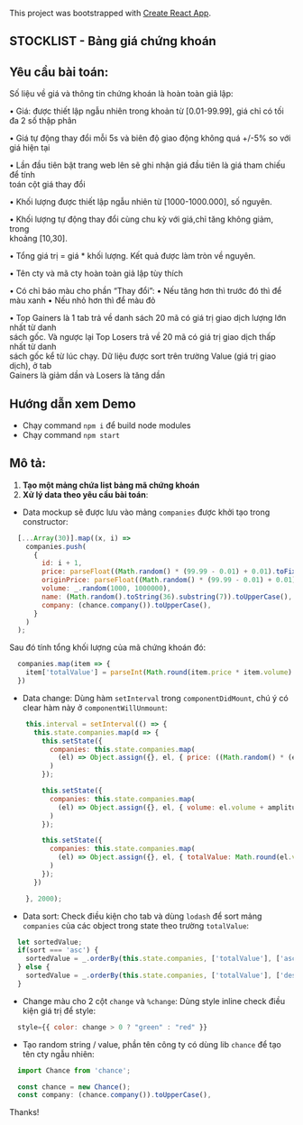 This project was bootstrapped with [Create React App](https://github.com/facebookincubator/create-react-app).

## STOCKLIST - Bảng giá chứng khoán
## Yêu cầu bài toán: 
Số liệu về giá	và thông tin chứng khoán	là hoàn toàn giả	lập:

•  Giá:	được thiết lập	ngẫu nhiên trong	khoản	từ	[0.01-99.99],	giá	chỉ	có	tối	đa	2	số
thập	phân

•  Giá tự động thay đổi	mỗi	5s và biên	độ	giao	động	không	quá	+/-5%	so	với	giá	
hiện tại

•  Lần đầu	tiên bật trang	web	lên	sẽ	ghi	nhận	giá	đầu	tiên	là	giá	tham	chiếu	để	tính	
toán	cột	giá	thay	đổi

•  Khối	lượng	được thiết lập ngẫu nhiên từ	[1000-1000.000], số nguyên.

•  Khối	lượng	tự động	thay đổi cùng	chu	kỳ với giá,chỉ tăng	không	giảm,	trong	
khoảng	[10,30].

•  Tổng	giá	trị	=	giá	*	khối lượng. Kết quả được làm tròn về nguyên.

•  Tên	cty	và	mã	cty	hoàn toàn	giả	lập	tùy	thích

•  Có	chỉ	báo	màu	cho	phần “Thay	đổi”:
  •  Nếu tăng	hơn	thì	trước	đó thì	để màu xanh
  •  Nếu nhỏ hơn thì để màu đỏ

• Top	Gainers	là	1	tab	trả	về	danh sách	20	mã	có	giá	trị	giao dịch lượng	lớn	nhất từ	danh	
sách	gốc.	Và	ngược	lại	Top	Losers trả	về	20	mã	có	giá	trị	giao	dịch	thấp	nhất từ	danh	
sách	gốc	kể từ	lúc	chạy.	Dữ liệu được sort	trên trường	Value	(giá trị giao	dịch), ở tab	
Gainers	là	giảm dần	và Losers là tăng	dần  
## Hướng dẫn xem Demo
- Chạy command `npm i` để build node modules
- Chạy command `npm start`

## Mô tả:
1. **Tạo một mảng chứa list bảng mã chứng khoán**
2. **Xử lý data theo yêu cầu bài toán**:
- Data mockup sẽ được lưu vào mảng `companies` được khởi tạo trong constructor: 
```js
  [...Array(30)].map((x, i) =>
    companies.push(
      {
        id: i + 1,
        price: parseFloat((Math.random() * (99.99 - 0.01) + 0.01).toFixed(2)),
        originPrice: parseFloat((Math.random() * (99.99 - 0.01) + 0.01).toFixed(2)),
        volume: _.random(1000, 1000000),
        name: (Math.random().toString(36).substring(7)).toUpperCase(),
        company: (chance.company()).toUpperCase(),
      }
    )
  );
```

Sau đó tính tổng khối lượng của mã chứng khoán đó:
```js
  companies.map(item => {
    item['totalValue'] = parseInt(Math.round(item.price * item.volume).toLocaleString('en'));
  })
```
- Data change: Dùng hàm `setInterval` trong `componentDidMount`, chú ý có clear hàm này ở `componentWillUnmount`:
  
```js
    this.interval = setInterval(() => {
      this.state.companies.map(d => {
        this.setState({
          companies: this.state.companies.map(
            (el) => Object.assign({}, el, { price: ((Math.random() * (el.price * 1.05 - el.price * 0.95) + el.price * 0.95).toFixed(2)) }),
          )
        });

        this.setState({
          companies: this.state.companies.map(
            (el) => Object.assign({}, el, { volume: el.volume + amplitude }),
          )
        });

        this.setState({
          companies: this.state.companies.map(
            (el) => Object.assign({}, el, { totalValue: Math.round(el.volume * el.price) }),
          )
        });
      })

    }, 2000);
```
- Data sort: Check điều kiện cho tab và dùng `lodash` để sort mảng `companies` của các object trong state theo trường `totalValue`:
```js
  let sortedValue;
  if(sort === 'asc') {
    sortedValue = _.orderBy(this.state.companies, ['totalValue'], ['asc'])
  } else {
    sortedValue = _.orderBy(this.state.companies, ['totalValue'], ['desc'])
  }
```
- Change màu cho 2 cột `change` và `%change`: Dùng style inline check điều kiện giá trị để style:
```js
  style={{ color: change > 0 ? "green" : "red" }}
```
- Tạo random string / value, phần tên công ty có dùng lib `chance` để tạo tên cty ngẫu nhiên:
```js
  import Chance from 'chance';

  const chance = new Chance();
  const company: (chance.company()).toUpperCase(),
```
 Thanks!